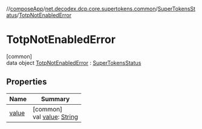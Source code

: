 //[composeApp](../../../../index.md)/[net.decodex.dcp.core.supertokens.common](../../index.md)/[SuperTokensStatus](../index.md)/[TotpNotEnabledError](index.md)

# TotpNotEnabledError

[common]\
data object [TotpNotEnabledError](index.md) : [SuperTokensStatus](../index.md)

## Properties

| Name | Summary |
|---|---|
| [value](../value.md) | [common]<br>val [value](../value.md): [String](https://kotlinlang.org/api/latest/jvm/stdlib/kotlin/-string/index.html) |
